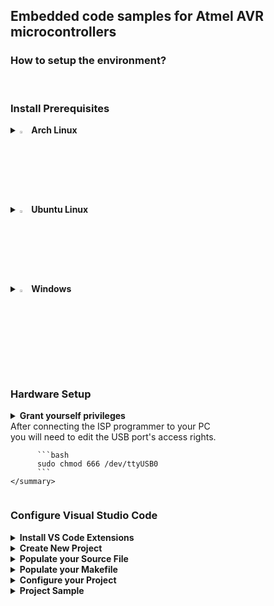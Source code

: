 ## Embedded code samples for Atmel AVR microcontrollers

### How to setup the environment?

<br>

### Install Prerequisites
  <details>
    <summary>
      <img src="https://github.com/user-attachments/assets/6adedf3c-1d29-43f4-8e96-8c3d6cdcae11" width="3%" height="3%" /><b> Arch Linux</b>
    </summary>
    <br>

        sudo pacman -S base-devel usbutils avrdude avr-gcc avr-libc  
        git clone https://aur.archlinux.org/visual-studio-code-bin.git
        cd visual-studio-code-bin
        makepkg -si
  </details>

  <details>
    <summary>
      <img src="https://github.com/user-attachments/assets/731b966d-2257-4276-9d8b-ac7f43758c4d" width="3%" height="3%" /><b> Ubuntu Linux</b>
    </summary>
    <br>
    
        sudo apt update
        sudo apt install gcc build-essential
        sudo apt install gcc-avr binutils-avr avr-libc gdb-avr
        sudo apt install libusb-dev avrdude
        sudo apt install code
    
  </details>

  <details>
    <summary>
      <img src="https://github.com/user-attachments/assets/7cf4fdb1-c479-407a-89a4-1a254f1301ec" width="3%" height="3%" /><b> Windows</b>
    </summary>  
    <br>
    &emsp;Install <a href="https://winavr.sourceforge.net">WinAVR</a> for a Light-Weight Compiler
    <br>
    &emsp;Or install the full <a href="https://ww1.microchip.com/downloads/aemDocuments/documents/DEV/ProductDocuments/SoftwareTools/avr8-gnu-toolchain-3.7.0.1796-win32.any.x86_64.zip">AVR Toolchain</a>
    <br>
    &emsp;Install <a href="https://code.visualstudio.com/Download">Visual Studio Code</a>
    <br>
  </details>

  <br>

### Hardware Setup

  <details>
    <summary>
      <b>Grant yourself privileges</b>
      <br>
      After connecting the ISP programmer to your PC
      <br>
      you will need to edit the USB port's access rights.
  
          ```bash
          sudo chmod 666 /dev/ttyUSB0
          ```
    </summary>
  </details>

### Configure Visual Studio Code

  <details>
    <summary>
      <b>Install VS Code Extensions</b>
    </summary>
    <br>
    &emsp;Open <b>Extensions</b> in the left pane or press <b>Ctrl+Shift+X</b>
    <br>
    <br>
    &emsp;Search for <b>C/C++ Extension Pack</b> and click <b>Install</b>
    <br>
    &emsp;&emsp;<img src="https://github.com/user-attachments/assets/329c0eb9-de80-4733-9330-db12b8b6e119" width="30%" height="30%" />
    <br>
    <br>
    &emsp;Search for <b>Makefile Tools</b> and click <b>Install</b>
    <br> 
    &emsp;&emsp;<img src="https://github.com/user-attachments/assets/ab3f2da6-5baa-40f6-8655-79ee52b7e633" width="30%" height="30%" />
  </details>

<details>
  <summary>
    <b>Create New Project</b>
  </summary>
  <br>
  &emsp;Create an empty folder anywhere<br>
  &emsp;Open the empty folder ( Ctrl+O )<br>
  &emsp;Create an empty <b>C/C++ File</b> and a <b>Makefile</b> ( Right click -> New File )<br><br>
  &emsp;&emsp;<img src="https://github.com/user-attachments/assets/2a41e63a-a7a6-4da5-9505-1d13e64303cb" width="50%" height="50%" />
</details>

<details>
  <summary>
    <b>Populate your Source File</b>
  </summary>
  <br>
  &emsp;Populate your <b>Source File</b>
  <br>
  <br>
  &emsp;&emsp;<img src="https://github.com/user-attachments/assets/b26bf4c2-954d-4b55-ba59-01909dfc951e" width="50%" height="50%" />
  <br>
  &emsp;&emsp;<b>Note:</b> Your header files will be red underlined.
  <br>
  &emsp;&emsp;This is an expected behavior.
  <br>
  &emsp;&emsp;To resolve this you must configure VS Code.
  <br>
  <br>
  &emsp;Press <b>F1</b> and in the searchbox type <b>C/C++</b>
  <br>
  &emsp;Then select <b>C/C++: Edit Configurations (UI)</b>
  <br>
  <br>
  &emsp;&emsp;<img src="https://github.com/user-attachments/assets/7f502d4f-5255-4542-86d5-b2358820893c" width="50%" height="50%" />
  <br>
  <br>
  &emsp;Set <b>Configuration Name</b> ( Linux or Win32 ...etc. )
  <br>
  <br>
  &emsp;&emsp;<img src="https://github.com/user-attachments/assets/19126ef9-a53c-49a5-ab7c-c9e60c406fdd" width="50%" height="50%" />
  <br>
  <br>
  &emsp;Locate <b>avr-gcc</b> on your Machine
  <br>
  &emsp;Edit the <b>Compiler Path</b>
  <br>
  <br>
  &emsp;&emsp;<img src="https://github.com/user-attachments/assets/239dcd6b-3a0d-4d27-b38d-5011e5343e79" width="50%" height="50%" />
  <br>
  &emsp;&emsp;<b>Note:</b> you will might need to use quotation marks
  <br>
  &emsp;&emsp;for the <b>Compiler Path</b> if there are empty spaces in it
  <br>
  <br>
  &emsp;Select <b>IntelliSense mode</b>
  <br>
  <br>
  &emsp;&emsp;<img src="https://github.com/user-attachments/assets/68aad793-1107-4302-ae71-535d2b2fbf81" width="50%" height="50%" />
  <br>
  &emsp;&emsp;<b>Note:</b> the <b>gcc-x86 (legacy)</b> worked fine for me
  <br>
  &emsp;&emsp;but make sure to test your platform specific <b>IntelliSense mode</b>
  <br>
  &emsp;&emsp;( i.e. <b>linux-gcc-x86</b> or <b>windows-gcc-x86</b> )
  <br>
  <br>
  &emsp;Save the Configuration and check your Source Code<br><br>
  &emsp;&emsp;<img src="https://github.com/user-attachments/assets/b7277027-434c-4d58-a298-9ecf65dd2b56" width="50%" height="50%" />
  <br>
  &emsp;&emsp;<b>Note:</b> header file names are not underlined anymore
  <br>
  &emsp;&emsp;however methods and some definitions are.
  <br>
  &emsp;&emsp;This is an expected behavior.
  <br>
  &emsp;&emsp;You need to select the proper Microcontroller!
  <br>
  <br>
  &emsp;Press and hold <b>Ctrl</b> and click on the <b>avr/io.h</b> header file in your source
  <br>
  &emsp;This will bring you to <b>io.h</b> where you can look up your <b>Microcontroller definition</b>
  <br>
  &emsp;Copy your Microcontroller definition<br><br>
  &emsp;&emsp;<img src="https://github.com/user-attachments/assets/2ac5d640-4ba3-4c8f-985a-fbb932e01a67" width="50%" height="50%" />
  <br>
  <br>
  &emsp;Go back to the <b>C/C++ Configurations</b> and edit the <b>Defines</b> section<br>
  &emsp;Paste your <b>Microcontroller Definition</b> here and save it<br><br>
  &emsp;&emsp;<img src="https://github.com/user-attachments/assets/11e48bb2-45b7-4a23-b5bf-4705711a1ae3" width="50%" height="50%" />
  <br>
  <br>
  &emsp;Two <b>json</b> files appeared in the folder structure
  <br>
  &emsp;&emsp;<img src="https://github.com/user-attachments/assets/a6453534-0456-45d8-9adf-e9709f9aef11" width="50%" height="50%" />
  <br>
  <br>

  &emsp;Check if IntelliSense and Smart Hints work<br>
  &emsp;If nothing is underlined and all functionalities work you are <b>done 📗</b>
  <br>
  &emsp;&emsp;<img src="https://github.com/user-attachments/assets/eb631695-f2b1-4d10-a238-acb5003bc2ba" width="50%" height="50%" />
</details>

<details>
  <summary>
    <b>Populate your Makefile</b>
  </summary>
  <br>
  <br>
  
  &emsp;Copy the name of your <b>Programmer Hardware</b>
  <br>
  
  ```bash
  avrdude -c ?
  ```
  &emsp;&emsp;<img src="https://github.com/user-attachments/assets/7758c9df-86cf-4bcb-bc04-dc7f8eb41489" width="50%" height="50%" />
  <br>
  <br>
  <br>
  &emsp;Copy the name of your <b>Microcontroller</b>
  <br>
  
  ```bash
  avrdude -p ?
  ```
  &emsp;&emsp;<img src="https://github.com/user-attachments/assets/9ea12bd7-6f81-4923-87a3-407280066c9f" width="20%" height="20%" />
  <br>
  <br>
  <br>
  &emsp;Construct the terminal command to <b>Flash the HEX File</b>
  <br>
  
  ```bash
  avrdude -c stk500v2 -p m328p -U main.hex
  ```

  <br>
  <br>
  &emsp;Copy the name of your MCU for the Compiler
  <br>
  
  ```bash
  avr-gcc --target-help
  ```

  &emsp;&emsp;<img src="https://github.com/user-attachments/assets/6e4febad-8233-4e10-aa59-ae4a957d1683" width="50%" height="50%" />
  <br>
  <br>
  <br>
  &emsp;Check the <b>Crystal Oscillator Frequency</b>
  <br>
  &emsp;For example if the frequency is <b>16 Mhz</b> the argument will be this:

  
  ```bash
  16000000UL
  ```

  <br>
  <br>

  &emsp;Construct the terminal command to <b>Compile the HEX File</b>
  <br>
  &emsp;<i>avr-gcc&emsp;<source_file>&emsp;<mcu_type>&emsp;<clock_frequency>&emsp;<output_file></i>
  <br>
  
  ```bash
  avr-gcc main.c -mmcu=atmega328p -DF_CPU=16000000UL -Os -o main.hex
  ```
  &emsp;&emsp;<b>Note:</b> the <b>-Os</b> argument will minimize the output file size
  <br>
  <br>
  <br>

  &emsp;Populate your <b>Makefile</b> to Compile and Flash
  <br>
  &emsp;&emsp;<img src="https://github.com/user-attachments/assets/4aeb44db-a554-4e8d-a15c-a18e3aed78f8" width="50%" height="50%" />
</details>

<details>
  <summary>
    <b>Configure your Project</b>
  </summary>
  <br>
  <br>
  &emsp;<b>Optionally:</b> You can execute the <b>Makefile</b> from the Terminal
  <br>
  &emsp;by going to the <b>Project Folder</b> and executing this:
  <br>

  ```bash
  sudo make
  ```
  <br>
  &emsp;But to directly execute your <b>Makefile</b> from VS Code
  <br>
  &emsp;Press <b>F1</b> and search for <b>tasks</b> and select <b>Tasks: Configure Task</b>
  <br>
  &emsp;&emsp;<img src="https://github.com/user-attachments/assets/7594e421-84fe-42b0-be1c-7a8a20c3ba02" width="30%" height="30%" />
  <br>
  <br>
  &emsp;Then select <b>Create tasks.json file from template</b>
  <br>
  &emsp;&emsp;<img src="https://github.com/user-attachments/assets/4438836a-37c6-46e3-9d25-fe163d01494c" width="50%" height="50%" />
  <br>
  <br>
  &emsp;Then select <b>Others</b>
  <br>
  &emsp;&emsp;<img src="https://github.com/user-attachments/assets/e1a3669f-fd7f-4e72-a0af-c761d41ec1a2" width="40%" height="40%" />
  <br>
  <br>
  &emsp;A <b>tasks.json</b> file will appear in the file explorer
  <br>
  &emsp;&emsp;<img src="https://github.com/user-attachments/assets/a00c5244-7fda-4dae-9b37-b4b942ee1abd" width="50%" height="50%" />
  <br>
  <br>
  &emsp;The file content looks like this by default
  <br>
  &emsp;&emsp;<img src="https://github.com/user-attachments/assets/60ccb7b3-dc85-4552-b1a7-7ec4e2c519f6" width="50%" height="50%" />
  <br>
  <br>
  &emsp;Edit <b>label</b> and <b>command</b> values and <b>save</b> the file
  <br>
  
        ```json
        {
        "version": "2.0.0",
        "tasks": [
            {
                "label": "make",
                "type": "shell",
                "command": "sudo make"
            }
          ]
        }
        ```
  <br>
  &emsp;Press <b>F1</b> and select <b>Configure: Default Build Task</b>
  <br>
  &emsp;&emsp;<img src="https://github.com/user-attachments/assets/95ff3bdb-f533-4588-8809-0d9fd9bb4f20" width="30%" height="30%" />
  <br>
  <br>
  &emsp;Select <b>make</b>
  <br>
  &emsp;&emsp;<img src="https://github.com/user-attachments/assets/60794350-775e-40cf-a883-3f10ccb6b63c" width="40%" height="40%" />
  <br>
  &emsp;&emsp;<b>Note:</b> the command <b>make</b> will might not appear
  <br>
  &emsp;&emsp;if the <b>json file</b> is not saved correctly.
  <br>
  <br>
  &emsp;This will add the <b>problemMatcher</b> and <b>group</b> sections to your <b>json</b> file
  <br>
  &emsp;&emsp;<img src="https://github.com/user-attachments/assets/609c071d-c1f7-402d-a3b6-bedc446dc9ef" width="50%" height="50%" />
  <br>
  <br>
  &emsp;Now you can press <b>Ctrl+Shift+B</b> or select <b>Run Build Task</b>
  <br>
  &emsp;&emsp;<img src="https://github.com/user-attachments/assets/fd931bfd-05fd-438d-acf0-121c68d92620" width="30%" height="30%" />
  <br>
  <br>
  &emsp;If the compile and upload was <b>successful</b>
  <br>
  &emsp;the <b>terminal output</b> will look like this:
  <br>

        ```bash
        avrdude -c stk500v2 -p m328p -P /dev/ttyUSB0 -U main.hex
        avrdude: AVR device initialized and ready to accept instructions
        avrdude: device signature = 0x1e950f (probably m328p)
        avrdude: Note: flash memory has been specified, an erase cycle will be performed.
               To disable this feature, specify the -D option.
        avrdude: erasing chip
        
        avrdude: processing -U flash:w:main.hex:e
        avrdude: reading input file main.hex for flash
               with 164 bytes in 1 section within [0, 0xa3]
               using 2 pages and 92 pad bytes
        avrdude: writing 164 bytes flash ...
        Writing | ################################################## | 100% 0.19 s 
        avrdude: 164 bytes of flash written
        avrdude: verifying flash memory against main.hex
        Reading | ################################################## | 100% 0.13 s 
        avrdude: 164 bytes of flash verified
        
        avrdude done.  Thank you.
        ```
  
</details>
  
<details>
  <summary>
    <b>Project Sample</b>
  </summary>
  &emsp;&emsp;<a href="https://github.com/user-attachments/files/16228517/avr.zip">avr.zip</a>
</details>
<br><br><br><br><br><br><br><br>
